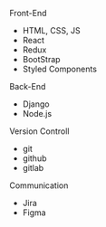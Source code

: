 Front-End

- HTML, CSS, JS
- React
- Redux
- BootStrap
- Styled Components

Back-End

- Django
- Node.js

Version Controll

- git
- github
- gitlab

Communication

- Jira
- Figma
